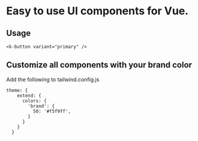 # Easy to use UI components for Vue.

## Usage

```
<k-button variant="primary" />
```

## Customize all components with your brand color

Add the following to tailwind.config.js

```
theme: {
    extend: {
      colors: {
        'brand': {
          50: '#f5f9ff',
        }
      }
    }
  }
```
